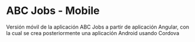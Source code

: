 # ABC Jobs - Mobile
Versión móvil de la aplicación ABC Jobs a partir de aplicación Angular, con la cual se crea posteriormente una aplicación Android usando Cordova